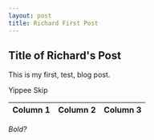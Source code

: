 ```yaml
---
layout: post
title: Richard First Post
---
```


## Title of Richard's Post

This is my first, test, blog post.

Yippee Skip

| Column 1 | Column 2 | Column 3 |
| --- | --- | --- |



*Bold?*


